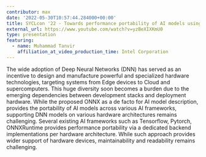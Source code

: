 ```yaml
---
contributor: max
date: '2022-05-30T10:57:44.284000+00:00'
title: SYCLcon '22 - Towards performance portability of AI models using SYCL-DNN
external_url: https://www.youtube.com/watch?v=yzBeXIXKmU0
type: presentation
featuring:
  - name: Muhammad Tanvir
    affiliation_at_video_production_time: Intel Corporation
---
```


The wide adoption of Deep Neural Networks (DNN) has served as an incentive to design and manufacture powerful and
specialized hardware technologies, targeting systems from Edge devices to Cloud and supercomputers. This huge diversity
soon becomes a burden due to the emerging dependencies between development stacks and deployment hardware. While the
proposed ONNX as a de facto for AI model description, provides the portability of AI models across various AI
frameworks, supporting DNN models on various hardware architectures remains challenging. Several existing AI frameworks
such as Tensorflow, Pytorch, ONNXRuntime provides performance portability via a dedicated backend implementations per
hardware architecture. While such approach provides wider support of hardware devices, maintainability and readability
remains challenging.

